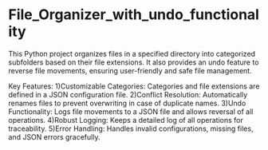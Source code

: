 # File_Organizer_with_undo_functionality
This Python project organizes files in a specified directory into categorized subfolders based on their file extensions. It also provides an undo feature to reverse file movements, ensuring user-friendly and safe file management.

Key Features:
1)Customizable Categories: Categories and file extensions are defined in a JSON configuration file.
2)Conflict Resolution: Automatically renames files to prevent overwriting in case of duplicate names.
3)Undo Functionality: Logs file movements to a JSON file and allows reversal of all operations.
4)Robust Logging: Keeps a detailed log of all operations for traceability.
5)Error Handling: Handles invalid configurations, missing files, and JSON errors gracefully.
